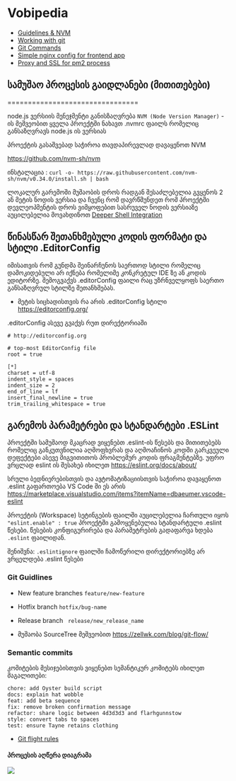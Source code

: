 # Vobipedia

* [Guidelines & NVM](https://github.com/vobi-io/vobipedia#%E1%83%A1%E1%83%90%E1%83%9B%E1%83%A3%E1%83%A8%E1%83%90%E1%83%9D-%E1%83%9E%E1%83%A0%E1%83%9D%E1%83%AA%E1%83%94%E1%83%A1%E1%83%98%E1%83%A1-%E1%83%92%E1%83%90%E1%83%98%E1%83%93%E1%83%9A%E1%83%90%E1%83%9C%E1%83%94%E1%83%91%E1%83%98-%E1%83%9B%E1%83%98%E1%83%97%E1%83%98%E1%83%97%E1%83%94%E1%83%91%E1%83%94%E1%83%91%E1%83%98)
* [Working with git](https://github.com/vobi-io/vobipedia#git-guidlines)
* [Git Commands](https://github.com/vobi-io/vobipedia/blob/master/docs/git/index.md)
* [Simple nginx config for frontend app](https://github.com/vobi-io/vobipedia/blob/master/docs/nginx/simple_nginx_config.md)
* [Proxy and SSL for pm2 process](https://github.com/vobi-io/vobipedia/blob/master/docs/nginx/nginx.md)


## სამუშაო პროცესის გაიდლანები (მითითებები)
================================

node.js ვერსიის მენეჯმენტი განისზაღვრება ```NVM (Node Version Manager)``` - ის მეშვეობით
ყველა პროექტში ნახავთ .nvmrc ფაილს რომელიც განსაზღვრავს node.js ის ვერსიას

პროექტის გასაშვებად საჭიროა თავდაპირევლად დავაყენოთ NVM 

https://github.com/nvm-sh/nvm

ინსტალაცია : ```curl -o- https://raw.githubusercontent.com/nvm-sh/nvm/v0.34.0/install.sh | bash```

ლოკალურ გარემოში მუშაობის დროს რადგან შესაძლებელია გვყენოს 2 ან მეტის ნოდის ვერსია 
და ჩვენც რომ დავრწმუნდეთ რომ პროექტში დევლეოპმენტის დროს ვიმყოფებით სასრუველ ნოდის ვერსიაზე აუცილებელია მოვახდინოთ [Deeper Shell Integration](https://github.com/nvm-sh/nvm#deeper-shell-integration)


## წინასწარ შეთანხმებული კოდის ფორმატი და სტილი .EditorConfig 

იმისათვის რომ გუნდმა შეინარჩუნოს საერთოდ სტილი რომელიც დამოკიდებული არ იქნება 
რომელიმე კონკრეტულ IDE ზე ან კოდის ედიტორზე. შემოგვაქვს .editorConfig 
ფაილი რაც უზრნველყოფს საერთო განსაზღვრულ სტილზე შეთანხმებას. 
   * მეტის სიცხადისთვის რა არის .editorConfig სტილი https://editorconfig.org/
  
.editorConfig ასევე გვაქვს რუთ დირექტორიაში

```
# http://editorconfig.org

# top-most EditorConfig file
root = true

[*]
charset = utf-8
indent_style = spaces
indent_size = 2
end_of_line = lf
insert_final_newline = true
trim_trailing_whitespace = true

```

## გარემოს პარამეტრები და სტანდარტები .ESLint

პროექტში სამუშაოდ მკაცრად ვიყენებთ .eslint-ის წესებს და მითითებებს რომელიც განკუთვნილია
აღმოფხვრას და აღმოაჩინოს კოდში გარკვეული დეფექტები ასევე მიგვითითოს პრობლემურ კოდის ფრაგმენტებზე.
უფრო ვრცლად eslint ის შესახებ იხილეთ https://eslint.org/docs/about/

სრული ბედნიერებისთვის და ავტომატიზაციისთვის საჭიროა დავაყენოთ .eslint გაფართოება
VS Code ში ეს არის https://marketplace.visualstudio.com/items?itemName=dbaeumer.vscode-eslint

პროექტის (Workspace) სეტინგების ფაილში აუცილებელია ჩართული იყოს ```  "eslint.enable" : true ```
პროექტში გამოყენებულია სტანდარტული .eslint წესები. წესების კონფიგურირება და პარამეტრების გადაფარვა ხდება
```.eslint``` ფაილიდან. 

შენიშვნა: ``` .eslintignore ``` ფაილში ჩამოწერილი დირექტორიებზე არ ვრცელდება .eslint წესები



### Git Guidlines

- New feature branches ```feature/new-feature```
- Hotfix branch ```hotfix/bug-name```
- Release branch ``` release/new_release_name```
  
- მუშაობა SourceTree მეშვეობით https://zellwk.com/blog/git-flow/

### Semantic commits

კომიტების მესიჯებისთვის ვიყენებთ სემანტიკურ კომიტებს იხილეთ მაგალითები:

```
chore: add Oyster build script
docs: explain hat wobble
feat: add beta sequence
fix: remove broken confirmation message
refactor: share logic between 4d3d3d3 and flarhgunnstow
style: convert tabs to spaces
test: ensure Tayne retains clothing
```


- [Git flight rules](https://github.com/vobi-io/git-flight-rules) 

#### პროცესის აღწერა დიაგრამა

<img src="https://www.dropbox.com/s/fjyo9ygiavqjqcj/gitflow.png?raw=1">



